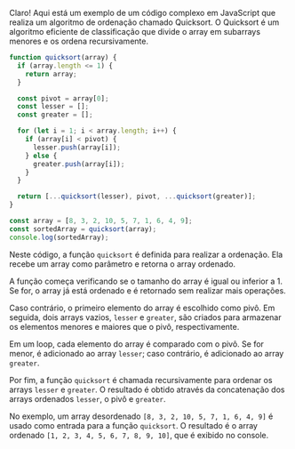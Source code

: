 Claro! Aqui está um exemplo de um código complexo em JavaScript que realiza um algoritmo de ordenação chamado Quicksort. O Quicksort é um algoritmo eficiente de classificação que divide o array em subarrays menores e os ordena recursivamente.

```javascript
function quicksort(array) {
  if (array.length <= 1) {
    return array;
  }

  const pivot = array[0];
  const lesser = [];
  const greater = [];

  for (let i = 1; i < array.length; i++) {
    if (array[i] < pivot) {
      lesser.push(array[i]);
    } else {
      greater.push(array[i]);
    }
  }

  return [...quicksort(lesser), pivot, ...quicksort(greater)];
}

const array = [8, 3, 2, 10, 5, 7, 1, 6, 4, 9];
const sortedArray = quicksort(array);
console.log(sortedArray);
```

Neste código, a função `quicksort` é definida para realizar a ordenação. Ela recebe um array como parâmetro e retorna o array ordenado. 

A função começa verificando se o tamanho do array é igual ou inferior a 1. Se for, o array já está ordenado e é retornado sem realizar mais operações.

Caso contrário, o primeiro elemento do array é escolhido como pivô. Em seguida, dois arrays vazios, `lesser` e `greater`, são criados para armazenar os elementos menores e maiores que o pivô, respectivamente.

Em um loop, cada elemento do array é comparado com o pivô. Se for menor, é adicionado ao array `lesser`; caso contrário, é adicionado ao array `greater`.

Por fim, a função `quicksort` é chamada recursivamente para ordenar os arrays `lesser` e `greater`. O resultado é obtido através da concatenação dos arrays ordenados `lesser`, o pivô e `greater`.

No exemplo, um array desordenado `[8, 3, 2, 10, 5, 7, 1, 6, 4, 9]` é usado como entrada para a função `quicksort`. O resultado é o array ordenado `[1, 2, 3, 4, 5, 6, 7, 8, 9, 10]`, que é exibido no console.
